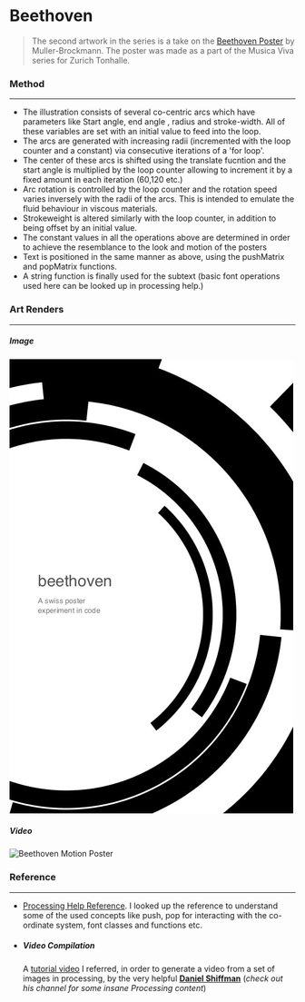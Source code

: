 # Beethoven

> The second artwork in the series is a take on the [Beethoven Poster](https://in.pinterest.com/pin/560838959818952056/) by  Muller-Brockmann. The poster was made as a part of the Musica Viva series for Zurich Tonhalle. 

### Method
---
 - The illustration consists of several co-centric arcs which have parameters like    Start angle, end angle , radius and stroke-width. All of these variables are set with an initial value to feed into the loop.
 - The arcs are generated with increasing radii (incremented with the loop counter and a constant) via consecutive iterations of a 'for loop'.
- The center of these arcs is shifted using the translate fucntion and the start angle is multiplied by the loop counter allowing to increment it by a fixed amount in each iteration (60,120 etc.)
 - Arc rotation is controlled by the loop counter and the rotation speed varies inversely with the radii of the arcs. This is intended to emulate the fluid behaviour in viscous materials.
 - Strokeweight is altered similarly with the loop counter, in addition to being offset by an initial value.
 - The constant values in all the operations above are determined in order to achieve the resemblance to the look and motion of the posters
 - Text is positioned in the same manner as above, using the pushMatrix and popMatrix functions.
 - A string function is finally used for the subtext (basic font operations used here can be looked up in processing help.)
 
### Art Renders
---
##### Image
![Beethoven](https://github.com/IllusionInk/Processing_Swiss-Posters/blob/master/Beethoven/Beethoven.jpg)

##### Video
![Beethoven Motion Poster](https://vimeo.com/206444985)


### Reference
---
 - [Processing Help Reference](https://processing.org/reference).
   I looked up the reference to understand some of the used concepts like push, pop for interacting with the co-ordinate system, font classes and functions etc.

 - ##### Video Compilation
   A [tutorial video](https://www.youtube.com/watch?v=G2hI9XL6oyk) I referred, in order to generate a video from a set of images in processing, by the very helpful [**Daniel Shiffman**](https://www.youtube.com/channel/UCvjgXvBlbQiydffZU7m1_aw) (*check out his channel for some insane Processing content*)
















